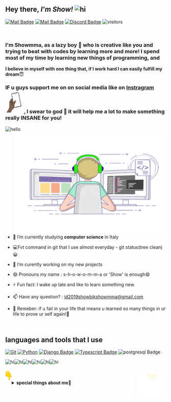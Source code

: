 ## **Hey there**, *I'm Show!* <img src="https://i.pinimg.com/originals/57/5a/20/575a20918d349a354cc636a0d49b35a0.gif" width="58px" alt="hi">


[![Mail Badge](https://img.shields.io/badge/-@show-e84393?style=flat&labelColor=a12294&logo=instagram&logoColor=white)](https://www.instagram.com/shows_creation/?hl=en) [![Mail Badge](https://img.shields.io/badge/-showmma-ff2b5d?style=flat&labelColor=ff003c&logo=gmail&logoColor=white)](id2019showbikshowmma@gmail.com)  [![Discord Badge](https://img.shields.io/badge/-Discord-7f49e3?style=flat&labelColor=4d1fa3&logo=Discord&logoColor=white)](https://discord.gg/hnHQP25Yp8)
![visitors](https://visitor-badge.glitch.me/badge?page_id=show) 





<br>

### I'm Showmma, as a lazy boy 🥺  who is **creative** like you and trying to beat with codes by learning more and more! I spend most of my time by learning new things of programming, and  
**I believe in myself with one thing that, if I work hard I can easily fulfill my dream**😇


###   **IF u guys support me on  on social media like on [Instragram](https://www.instagram.com/shows_creation/?hl=en) <img src="github3.gif" width="58px" alt="hi">, I swear to god 🥺 it will help me a lot to make something really **INSANE** for you!**


<img src="https://i.pinimg.com/originals/7b/13/7c/7b137c48419e95e12416e783cc804e45.gif" width="68px" alt="hello">









 <meta name="viewport" content="width=device-width, initial-scale=1.0">



 <img align="right" alt="GIF" src="github4.gif" width="475" height="320"  />

- 🔭 I’m currently studying **computer science** in Italy

- 💻Fvt command in git that I use almost everyday - git status(tree clean)😀

- 🤔 I’m curently working on my new projects

- 😄 Pronouns my name : s-h-o-w-o-m-m-a or 'Show' is enough😄

- ⚡ Fun fact: I wake up late and like to learn something new.

- 📫 Have any question? : id2019showbikshowmma@gmail.com

- 🤫 Remeber: if u fail in your life that means u learned so many things in ur life to prove ur self again!💖 



<br>

## **languages and tools that I use** 
 [![Git](https://img.shields.io/badge/-GIT-f76300?style=for-the-badge&labelColor=white&logo=Git&logoColor=f76300)](#) [![Python](https://img.shields.io/badge/-Python-e0a51b?style=for-the-badge&labelColor=blue&logo=Python&logoColor=ffde00&)](#) [![Django Badge](https://img.shields.io/badge/-Django-227328?style=for-the-badge&labelColor=white&logo=Django&logoColor=2c7a05)](#) [![Typescript Badge](https://img.shields.io/badge/-Typescript-08c2cc?style=for-the-badge&labelColor=grey&logo=typescript&logoColor=0fe7f2)](#) ![postgresql Badge](https://img.shields.io/badge/-postgresql-0884c7?style=for-the-badge&labelColor=lightgreen&logo=postgresql&logoColor=0884c7) 

<img src="https://media2.giphy.com/media/5HdEmwf5bvax2/source.gif" width="58px" alt="hi"><img src="https://media2.giphy.com/media/5HdEmwf5bvax2/source.gif" width="58px" alt="hi"><img src="https://media2.giphy.com/media/5HdEmwf5bvax2/source.gif" width="58px" alt="hi"><img src="https://media2.giphy.com/media/5HdEmwf5bvax2/source.gif" width="58px" alt="hi"><img src="https://media2.giphy.com/media/5HdEmwf5bvax2/source.gif" width="58px" alt="hi"><img src="https://media2.giphy.com/media/5HdEmwf5bvax2/source.gif" width="58px" alt="hi">


<img align="right" alt="GIF" src="github8.gif" width="90"  />
<img align="left" alt="GIF" src="github6.gif" width="19.9"  />

<br />

<br>



<details>

<summary>
<b>special things about me<b>🤫 
</summary>

<br >




#### **My daily coding stats like** Gtav😄

<!--START_SECTION:waka-->
```yml

Django       7 hrs 11 mins   ▓▓▓▓▓▓▓▓▓▓▓▓▓▓▓▓▓▓▓▓▓▓▓▓▓▓▓▓▓▓▓▓▓░░░░░░░░

Python       4 hrs 50 mins   ▓▓▓▓▓▓▓▓▓▓▓▓▓▓▓▓▓▓▓▓▓░░░░░░░░░░░░░░░░░░░░

Algorithms   2 hrs 27 mins   ▓▓▓▓▓▓▓▓▓▓▓░░░░░░░░░░░░░░░░░░░░░░░░░░░░░░

OAuth              35 mins   ▓▓▓▓░░░░░░░░░░░░░░░░░░░░░░░░░░░░░░░░░░░░░

scss               20 mins   ▓▓░░░░░░░░░░░░░░░░░░░░░░░░░░░░░░░░░░░░░░░    

others             14 mins   ▓░░░░░░░░░░░░░░░░░░░░░░░░░░░░░░░░░░░░░░░░
```
<!--END_SECTION:waka-->

#### **Github Stats**✅

![Show's GitHub stats](https://github-readme-stats.vercel.app/api?username=Shows-creation&show_icons=true&theme=monokai&icon_color=fcf00a&text_color=94f23d&bg_color=9175ff&title_color=28ed7a&border_radius=31) 

</details>



